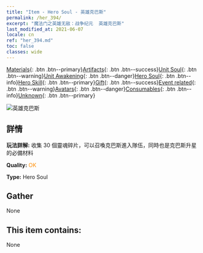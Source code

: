 ```yaml
---
title: "Item - Hero Soul - 英雄克巴斯"
permalink: /her_394/
excerpt: "魔法门之英雄无敌：战争纪元  英雄克巴斯"
last_modified_at: 2021-06-07
locale: cn
ref: "her_394.md"
toc: false
classes: wide
---
```

 [Materials](/ItemsCN/){: .btn .btn--primary}[Artifacts](/ItemsCN/Artifacts/){: .btn .btn--success}[Unit Soul](/ItemsCN/UnitSoul/){: .btn .btn--warning}[Unit Awakening](/ItemsCN/UnitAwakening/){: .btn .btn--danger}[Hero Soul](/ItemsCN/HeroSoul/){: .btn .btn--info}[Hero Skill](/ItemsCN/HeroSkill/){: .btn .btn--primary}[Gift](/ItemsCN/Gift/){: .btn .btn--success}[Event related](/ItemsCN/Events/){: .btn .btn--warning}[Avatars](/ItemsCN/Avatars/){: .btn .btn--danger}[Consumables](/ItemsCN/Consumables/){: .btn .btn--info}[Unknown](/ItemsCN/Unknown/){: .btn .btn--primary}

 ![英雄克巴斯](/images/h/h_Korbac.jpg)

## 詳情
 **玩法詳解:** 收集 30 個靈魂碎片，可以召喚克巴斯進入隊伍，同時也是克巴斯升星的必備材料

 **Quality:** <span style="color: #FF8C00">OK</span>

 **Type:** Hero Soul

## Gather

  None

## This item contains:

  None

